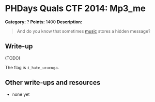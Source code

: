 # PHDays Quals CTF 2014: Mp3\_me

**Category:** ?
**Points:** 1400
**Description:**

> And do you know that sometimes [music](123.mp3.c3eb41b97e2b2d152c24392f17066208) stores a hidden message?

## Write-up

(TODO)

The flag is `i_hate_ucucuga`.

## Other write-ups and resources

* none yet
